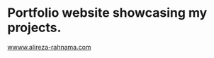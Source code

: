 # Portfolio website showcasing my projects.

[wwww.alireza-rahnama.com](https://www.alireza-rahnama.com/)
